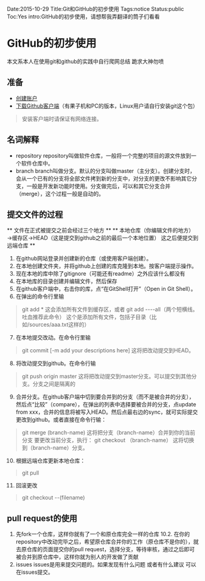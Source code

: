 Date:2015-10-29
Title:Git和GitHub的初步使用
Tags:notice
Status:public
Toc:Yes
intro:GitHub的初步使用，请想帮我弄翻译的筒子们看看
# GitHub的初步使用
本文系本人在使用git和github的实践中自行爬网总结 跪求大神勿喷
## 准备
- [创建账户](https://github.com/join)
- [下载Github客户端](https://desktop.github.com/)（有果子机和PC的版本，Linux用户请自行安装git这个包）
> 安装客户端时请保证有网络连接。

## 名词解释
- repository
repository叫做软件仓库，一般将一个完整的项目的源文件放到一个软件仓库中。
- branch
branch叫做分支。默认的分支叫做master（主分支）。创建分支时，会从一个已有的分支将全部文件拷到新的分支中，对分支的更改不影响其它分支，一般是开发新功能时使用。分支做完后，可以和其它分支合并（merge），这个过程一般是自动的。
## 提交文件的过程
** 文件在正式被提交之前会经过三个地方 **
** 本地仓库（你编辑文件的地方）→缓存区→HEAD（这是提交到github之前的最后一个本地位置） 这之后便提交到远端仓库 **
1. 在github网站登录并创建新的仓库（或使用客户端创建）。
2. 在本地创建文件夹，并将github上创建的库克隆到本地。按客户端提示操作。
3. 现在本地的库中除了gitignore（可能还有readme）之外应该什么都没有
4. 在本地库的目录创建并编辑文件，然后保存
5. 在github客户端中，右击你的库，点“在GitShell打开”（Open in Git Shell）。
6. 在弹出的命令行里输
>git add *
这会添加所有文件到缓存区，或者
git add ----all（两个短横线。吐血推荐此命令）
这个是添加所有文件，包括子目录（比如/sources/aaa.txt这样的）
7. 在本地提交改动。在命令行里输
>git commit [-m add your descriptions here]
>这将把改动提交到HEAD。
8. 将改动提交到github。在命令行输
> git push origin master
> 这将把改动提交到master分支。可以提交到其他分支。分支之间是隔离的
9. 合并分支。在github客户端中切到要合并到的分支（而不是被合并的分支），然后点“比较”（compare），在弹出的列表中选择要被合并的分支，点update from xxx，合并的信息将被写入HEAD。然后点最右边的sync，就可实际提交更改到github。或者直接在命令行输：
> git merge (branch-name)
> 这将把分支（branch-name）合并到你的当前分支
> 要更改当前分支，执行：
> git checkout （branch-name）
> 这将切换到（branch-name）分支。
10. 根据远端仓库更新本地仓库：
> git pull
11. 回滚更改
> git checkout --(filename)

## pull request的使用
1. 先fork一个仓库，这样你就有了一个和原仓库完全一样的仓库
10.2. 在你的repository中改动完毕之后，希望原仓库合并你的工作（原仓库不是你的），就去原仓库的页面提交你的pull request，选择分支，等待审核，通过之后即可被合并到原仓库中，这样你就为别人的开发做了贡献
12. issues
issues是用来提交问题的。如果发现有什么问题 或者有什么建议 可以在issues提交。